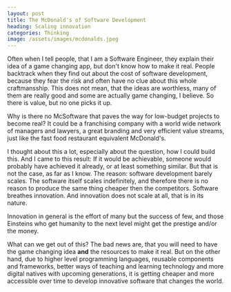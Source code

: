 ```yaml
---
layout: post
title: The McDonald's of Software Development
heading: Scaling innovation
categories: Thinking
image: /assets/images/mcdonalds.jpeg
---
```



Often when I tell people, that I am a Software Engineer, they explain their idea of a game changing app, but don't know how to make it real. People backtrack when they find out about the cost of software development, because they fear the risk and often have no clue about this whole craftmansship. This does not mean, that the ideas are worthless, many of them are really good and some are actually game changing, I believe. So there is value, but no one picks it up.

Why is there no McSoftware that paves the way for low-budget projects to become real? It could be a franchising company with a world wide network of managers and lawyers, a great branding and very efficient value streams, just like the fast food restaurant equivalent McDonald's.

I thought about this a lot, especially about the question, how I could build this. And I came to this result: If it would be achievable, someone would probably have achieved it already, or at least something similar. But that is not the case, as far as I know. The reason: software development barely scales. The software itself scales indefinitely, and therefore there is no reason to produce the same thing cheaper then the competitors. Software breathes innovation. And innovation does not scale at all, that is in its nature.

Innovation in general is the effort of many but the success of few, and those Einsteins who get humanity to the next level might get the prestige and/or the money.

What can we get out of this? The bad news are, that you will need to have the game changing idea **and** the resources to make it real. But on the other hand, due to higher level programming languages, reusable components and frameworks, better ways of teaching and learning technology and more digital natives with upcoming generations, it is getting cheaper and more accessible over time to develop innovative software that changes the world.